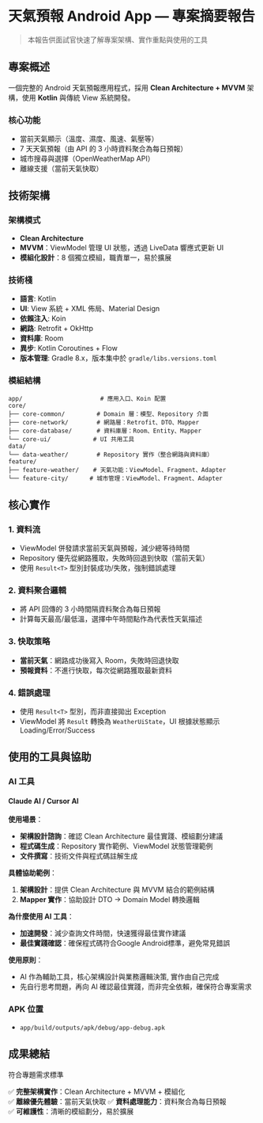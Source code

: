 # 天氣預報 Android App — 專案摘要報告

> 本報告供面試官快速了解專案架構、實作重點與使用的工具

## 專案概述

一個完整的 Android 天氣預報應用程式，採用 **Clean Architecture + MVVM** 架構，使用 **Kotlin** 與傳統 View 系統開發。

### 核心功能
- 當前天氣顯示（溫度、濕度、風速、氣壓等）
- 7 天天氣預報（由 API 的 3 小時資料聚合為每日預報）
- 城市搜尋與選擇（OpenWeatherMap API）
- 離線支援（當前天氣快取）

## 技術架構

### 架構模式
- **Clean Architecture**
- **MVVM**：ViewModel 管理 UI 狀態，透過 LiveData 響應式更新 UI
- **模組化設計**：8 個獨立模組，職責單一，易於擴展

### 技術棧
- **語言**: Kotlin
- **UI**: View 系統 + XML 佈局、Material Design
- **依賴注入**: Koin 
- **網路**: Retrofit + OkHttp
- **資料庫**: Room
- **異步**: Kotlin Coroutines + Flow
- **版本管理**: Gradle 8.x，版本集中於 `gradle/libs.versions.toml`

### 模組結構
```
app/                      # 應用入口、Koin 配置
core/
├── core-common/         # Domain 層：模型、Repository 介面
├── core-network/        # 網路層：Retrofit、DTO、Mapper
├── core-database/       # 資料庫層：Room、Entity、Mapper
└── core-ui/            # UI 共用工具
data/
└── data-weather/        # Repository 實作（整合網路與資料庫）
feature/
├── feature-weather/    # 天氣功能：ViewModel、Fragment、Adapter
└── feature-city/      # 城市管理：ViewModel、Fragment、Adapter
```

## 核心實作

### 1. 資料流
- ViewModel 併發請求當前天氣與預報，減少總等待時間
- Repository 優先從網路獲取，失敗時回退到快取（當前天氣）
- 使用 `Result<T>` 型別封裝成功/失敗，強制錯誤處理

### 2. 資料聚合邏輯
- 將 API 回傳的 3 小時間隔資料聚合為每日預報
- 計算每天最高/最低溫，選擇中午時間點作為代表性天氣描述

### 3. 快取策略
- **當前天氣**：網路成功後寫入 Room，失敗時回退快取
- **預報資料**：不進行快取，每次從網路獲取最新資料

### 4. 錯誤處理
- 使用 `Result<T>` 型別，而非直接拋出 Exception
- ViewModel 將 `Result` 轉換為 `WeatherUiState`，UI 根據狀態顯示 Loading/Error/Success

## 使用的工具與協助

### AI 工具

#### Claude AI / Cursor AI
**使用場景**：
- **架構設計諮詢**：確認 Clean Architecture 最佳實踐、模組劃分建議
- **程式碼生成**：Repository 實作範例、ViewModel 狀態管理範例
- **文件撰寫**：技術文件與程式碼註解生成

**具體協助範例**：
1. **架構設計**：提供 Clean Architecture 與 MVVM 結合的範例結構
2. **Mapper 實作**：協助設計 DTO → Domain Model 轉換邏輯

**為什麼使用 AI 工具**：
- **加速開發**：減少查詢文件時間，快速獲得最佳實作建議
- **最佳實踐確認**：確保程式碼符合Google Android標準，避免常見錯誤

**使用原則**：
- AI 作為輔助工具，核心架構設計與業務邏輯決策, 實作由自己完成
- 先自行思考問題，再向 AI 確認最佳實踐，而非完全依賴，確保符合專案需求

### APK 位置
- `app/build/outputs/apk/debug/app-debug.apk`

## 成果總結
符合專題需求標準

✅ **完整架構實作**：Clean Architecture + MVVM + 模組化  
✅ **離線優先體驗**：當前天氣快取 
✅ **資料處理能力**：資料聚合為每日預報  
✅ **可維護性**：清晰的模組劃分，易於擴展
